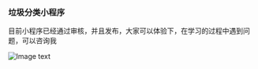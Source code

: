 ### 垃圾分类小程序

目前小程序已经通过审核，并且发布，大家可以体验下，在学习的过程中遇到问题，可以咨询我

![Image text]( https://s2.ax1x.com/2019/08/06/e4FYO1.jpg)
